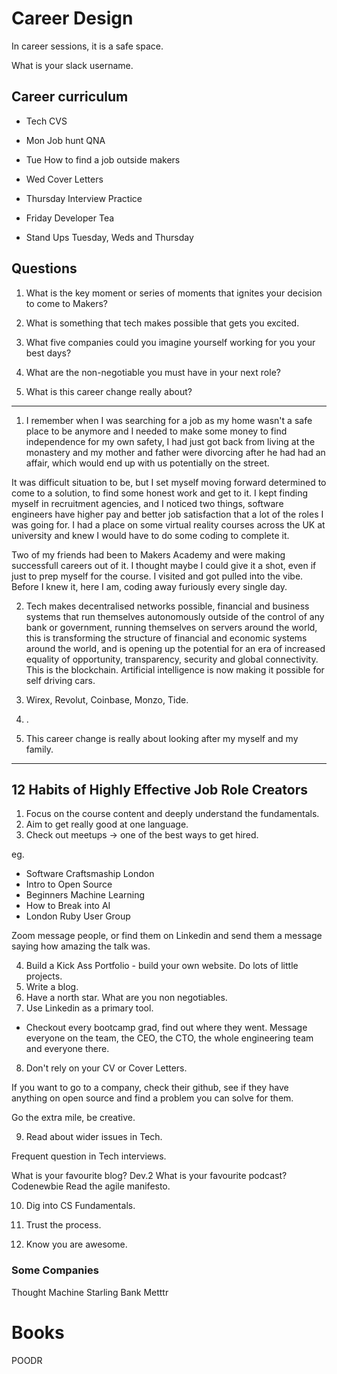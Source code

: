 # Career Design

In career sessions, it is a safe space.

What is your slack username.

## Career curriculum

- Tech CVS

- Mon Job hunt QNA

- Tue How to find a job outside makers

- Wed Cover Letters

- Thursday Interview Practice

- Friday Developer Tea

- Stand Ups Tuesday, Weds and Thursday

## Questions

1. What is the key moment or series of moments that ignites your decision to come to Makers?

2. What is something that tech makes possible that gets you excited.

3. What five companies could you imagine yourself working for you your best days?

4. What are the non-negotiable you must have in your next role? 

5. What is this career change really about?

--------

1. I remember when I was searching for a job as my home wasn't a safe place to be anymore and I needed to make some money to find independence for my own safety, I had just got back from living at the monastery and my mother and father were divorcing after he had had an affair, which would end up with us potentially on the street.

It was difficult situation to be, but I set myself moving forward determined to come to a solution, to find some honest work and get to it. I kept finding myself in recruitment agencies, and I noticed two things, software engineers have higher pay and better job satisfaction that a lot of the roles I was going for. I had a place on some virtual reality courses across the UK at university and knew I would have to do some coding to complete it.

Two of my friends had been to Makers Academy and were making successfull careers out of it. I thought maybe I could give it a shot, even if just to prep myself for the course. I visited and got pulled into the vibe. Before I knew it, here I am, coding away furiously every single day.

2. Tech makes decentralised networks possible, financial and business systems that run themselves autonomously outside of the control of any bank or government, running themselves on servers around the world, this is transforming the structure of financial and economic systems around the world, and is opening up the potential for an era of increased equality of opportunity, transparency, security and global connectivity. This is the blockchain. Artificial intelligence is now making it possible for self driving cars.

3. Wirex, Revolut, Coinbase, Monzo, Tide.

4. .
   
5. This career change is really about looking after my myself and my family.

---------

## 12 Habits of Highly Effective Job Role Creators

1. Focus on the course content and deeply understand the fundamentals.
2. Aim to get really good at one language.
3. Check out meetups -> one of the best ways to get hired.

eg.
 - Software Craftsmaship London
 - Intro to Open Source
 - Beginners Machine Learning
 - How to Break into AI
 - London Ruby User Group

Zoom message people, or find them on Linkedin and send them a message saying how amazing the talk was.

4. Build a Kick Ass Portfolio - build your own website. Do lots of little projects.
5. Write a blog.
6. Have a north star. What are you non negotiables.
7. Use Linkedin as a primary tool.
  - Checkout every bootcamp grad, find out where they went. Message everyone on the team, the CEO, the CTO, the whole engineering team and everyone there.
8. Don't rely on your CV or Cover Letters. 

If you want to go to a company, check their github, see if they have anything on open source and find a problem you can solve for them.

Go the extra mile, be creative.

9. Read about wider issues in Tech. 

Frequent question in Tech interviews.

What is your favourite blog? Dev.2
What is your favourite podcast? Codenewbie
Read the agile manifesto.

10. Dig into CS Fundamentals.

11. Trust the process.

12. Know you are awesome.

### Some Companies

Thought Machine
Starling Bank
Metttr

# Books

POODR